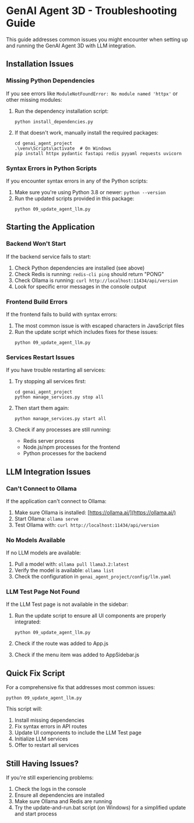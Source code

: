 # GenAI Agent 3D - Troubleshooting Guide

This guide addresses common issues you might encounter when setting up and running the GenAI Agent 3D with LLM integration.

## Installation Issues

### Missing Python Dependencies

If you see errors like `ModuleNotFoundError: No module named 'httpx'` or other missing modules:

1. Run the dependency installation script:
   ```
   python install_dependencies.py
   ```

2. If that doesn't work, manually install the required packages:
   ```
   cd genai_agent_project
   .\venv\Scripts\activate  # On Windows
   pip install httpx pydantic fastapi redis pyyaml requests uvicorn
   ```

### Syntax Errors in Python Scripts

If you encounter syntax errors in any of the Python scripts:

1. Make sure you're using Python 3.8 or newer: `python --version`
2. Run the updated scripts provided in this package:
   ```
   python 09_update_agent_llm.py
   ```

## Starting the Application

### Backend Won't Start

If the backend service fails to start:

1. Check Python dependencies are installed (see above)
2. Check Redis is running: `redis-cli ping` should return "PONG"
3. Check Ollama is running: `curl http://localhost:11434/api/version`
4. Look for specific error messages in the console output

### Frontend Build Errors

If the frontend fails to build with syntax errors:

1. The most common issue is with escaped characters in JavaScript files
2. Run the update script which includes fixes for these issues:
   ```
   python 09_update_agent_llm.py
   ```

### Services Restart Issues

If you have trouble restarting all services:

1. Try stopping all services first:
   ```
   cd genai_agent_project
   python manage_services.py stop all
   ```

2. Then start them again:
   ```
   python manage_services.py start all
   ```

3. Check if any processes are still running:
   - Redis server process
   - Node.js/npm processes for the frontend
   - Python processes for the backend

## LLM Integration Issues

### Can't Connect to Ollama

If the application can't connect to Ollama:

1. Make sure Ollama is installed: [https://ollama.ai/](https://ollama.ai/)
2. Start Ollama: `ollama serve`
3. Test Ollama with: `curl http://localhost:11434/api/version`

### No Models Available

If no LLM models are available:

1. Pull a model with: `ollama pull llama3.2:latest`
2. Verify the model is available: `ollama list`
3. Check the configuration in `genai_agent_project/config/llm.yaml`

### LLM Test Page Not Found

If the LLM Test page is not available in the sidebar:

1. Run the update script to ensure all UI components are properly integrated:
   ```
   python 09_update_agent_llm.py
   ```

2. Check if the route was added to App.js
3. Check if the menu item was added to AppSidebar.js

## Quick Fix Script

For a comprehensive fix that addresses most common issues:

```
python 09_update_agent_llm.py
```

This script will:
1. Install missing dependencies
2. Fix syntax errors in API routes
3. Update UI components to include the LLM Test page
4. Initialize LLM services
5. Offer to restart all services

## Still Having Issues?

If you're still experiencing problems:

1. Check the logs in the console
2. Ensure all dependencies are installed
3. Make sure Ollama and Redis are running
4. Try the update-and-run.bat script (on Windows) for a simplified update and start process
